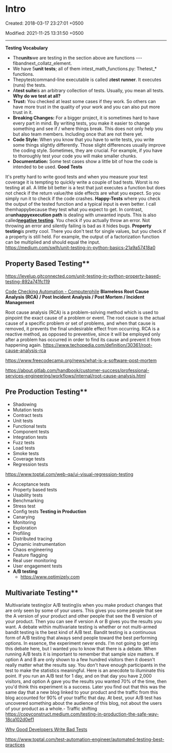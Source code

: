 # Intro

Created: 2018-03-17 23:27:01 +0500

Modified: 2021-11-25 13:31:50 +0500

---

**Testing Vocabulary**
-   The**units**we are testing in the section above are functions ---fibandnext_collatz_element.
-   We have 5**unit tests**; all of them intest_math_functions.py: Thetest_* functions.
-   Thepytestcommand-line executable is called a**test runner**. It executes (runs) the tests.
-   A**test suite**is an arbitrary collection of tests. Usually, you mean all tests.
**Why do we test at all?**
-   **Trust:** You checked at least some cases if they work. So others can have more trust in the quality of your work and you can also put more trust in it.
-   **Breaking Changes:** For a bigger project, it is sometimes hard to have every part in mind. By writing tests, you make it easier to change something and see if / where things break. This does not only help you but also team members. Including once that are not there yet.
-   **Code Style:** When you know that you have to write tests, you write some things slightly differently. Those slight differences usually improve the coding style. Sometimes, they are crucial. For example, if you have to thoroughly test your code you will make smaller chunks.
-   **Documentation:** Some test cases show a little bit of how the code is intended to be used.
**Good Tests**

It's pretty hard to write good tests and when you measure your test coverage it is tempting to quickly write a couple of bad tests.
Worst is no testing at all.
A little bit better is a test that just executes a function but does not check if the return value/the side effects are what you expect. So you simply run it to check if the code crashes.
**Happy-Tests** where you check the output of the tested function and a typical input is even better. I call themhappybecause they test what you expect to get.
In contrast, an**unhappyexecution path** is dealing with unwanted inputs. This is also called[**negative testing**](https://en.wikipedia.org/wiki/Negative_testing). You check if you actually throw an error. Not throwing an error and silently failing is bad as it hides bugs.
**Property testing**is pretty cool. There you don't test for single values, but you check if a property is still held. For example, the output of a factorization function can be multiplied and should equal the input.
<https://medium.com/swlh/unit-testing-in-python-basics-21a9a57418a0>

## Property Based Testing**

<https://levelup.gitconnected.com/unit-testing-in-python-property-based-testing-892a741fc119>

[Code Checking Automation - Computerphile](https://www.youtube.com/watch?v=AfaNEebCDos)
**Blameless Root Cause Analysis (RCA) / Post Incident Analysis / Post Mortem / Incident Management**

Root cause analysis (RCA) is a problem-solving method which is used to pinpoint the exact cause of a problem or event.
The root cause is the actual cause of a specific problem or set of problems, and when that cause is removed, it prevents the final undesirable effect from occurring.
RCA is a reactive method, as opposed to preventive, since it will be employed only after a problem has occurred in order to find its cause and prevent it from happening again.
<https://www.techopedia.com/definition/30361/root-cause-analysis-rca>

<https://www.freecodecamp.org/news/what-is-a-software-post-mortem>

<https://about.gitlab.com/handbook/customer-success/professional-services-engineering/workflows/internal/root-cause-analysis.html>

## Pre Production Testing**
-   Shadowing
-   Mutation tests
-   Contract tests
-   Unit tests
-   Functional tests
-   Component tests
-   Integration tests
-   Fuzz tests
-   Load tests
-   Smoke tests
-   Coverage tests
-   Regression tests

<https://www.toptal.com/web-qa/ui-visual-regression-testing>
-   Acceptance tests
-   Property based tests
-   Usability tests
-   Benchmarking
-   Stress test
-   Config tests
**Testing in Production**
-   Canarying
-   Monitoring
-   Exploration
-   Profiling
-   Distributed tracing
-   Dynamic instrumentation
-   Chaos engineering
-   Feature flagging
-   Real user monitoring
-   User engagement tests
-   **A/B testing**
    -   <https://www.optimizely.com>

## Multivariate Testing**

Multivariate testing(or A/B testing)is when you make product changes that are only seen by some of your users. This gives you some people that see the A version of your product and other people that see the B version of your product. Then you can see if version A or B gives you the results you want. A debate within multivariate testing is whether or not multi-armed bandit testing is the best kind of A/B test. Bandit testing is a continuous form of A/B testing that always send people toward the best performing options. In essence, the experiment never ends. I'm not going to get into this debate here, but I wanted you to know that there is a debate.
When running A/B tests it is important to remember that sample size matters. If option A and B are only shown to a few hundred visitors then it doesn't really matter what the results say. You don't have enough participants in the test to make the statistics meaningful. Here is an anecdote to illuminate this point. If you run an A/B test for 1 day, and on that day you have 2,000 visitors, and option A gave you the results you wanted 70% of the time, then you'd think this experiment is a success. Later you find out that this was the same day that a new blog linked to your product and the traffic from this blog accounted for 90% of your traffic that day. At best, your A/B test has uncovered something about the audience of this blog, not about the users of your product as a whole.-   Traffic shifting
<https://copyconstruct.medium.com/testing-in-production-the-safe-way-18ca102d0ef1>

[Why Good Developers Write Bad Tests](https://www.youtube.com/watch?v=oO-FMAdjY68)

<https://www.toptal.com/test-automation-engineer/automated-testing-best-practices>
